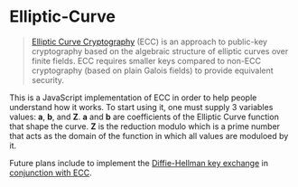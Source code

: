 # Elliptic-Curve
>[Elliptic Curve Cryptography](https://en.wikipedia.org/wiki/Elliptic_curve_cryptography) (ECC) is an approach to public-key cryptography based on the algebraic structure of elliptic curves over finite fields. ECC requires smaller keys compared to non-ECC cryptography (based on plain Galois fields) to provide equivalent security.

This is a JavaScript implementation of ECC in order to help people understand how it works.  To start using it, one must supply 3 variables values: **a**, **b**, and **Z**.  **a** and **b** are coefficients of the Elliptic Curve function that shape the curve.  **Z** is the reduction modulo which is a prime number that acts as the domain of the function in which all values are moduloed by it.

Future plans include to implement the [Diffie-Hellman key exchange](https://en.wikipedia.org/wiki/Diffie%E2%80%93Hellman_key_exchange) in [conjunction with ECC](https://en.wikipedia.org/wiki/Elliptic_curve_Diffie%E2%80%93Hellman).
